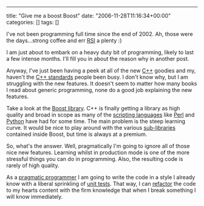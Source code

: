 ---
title: "Give me a boost Boost"
date: "2006-11-28T11:16:34+00:00"
categories: []
tags: []

I've not been programming full time since the end of 2002. Ah, those were the days...strong coffee and err <a href="http://web.archive.org/web/20150202123346/http://www.rsi.org.uk/">RSI</a> a plenty :)

I am just about to embark on a heavy duty bit of programming, likely to last a few intense months. I'll fill you in about the reason why in another post.

Anyway, I've just been having a peek at all of the new <a href="http://en.wikipedia.org/wiki/C++">C++</a> goodies and my, haven't the <a href="http://www.open-std.org/jtc1/sc22/wg21/">C++ standards</a> people been busy. I don't know why, but I am struggling with the new features. It doesn't seem to matter how many books I read about generic programming, none do a good job explaining the new features.

Take a look at the <a href="http://www.boost.org/">Boost library</a>. C++ is finally getting a library as high quality and broad in scope as many of the <a href="http://en.wikipedia.org/wiki/Scripting_programming_language">scripting languages</a> like <a href="http://www.perl.org/">Perl</a> and <a href="http://www.python.org/">Python</a> have had for some time. The main problem is the steep learning curve. It would be nice to play around with the various <a href="http://www.boost.org/libs/libraries.htm">sub-libraries</a> contained inside Boost, but time is always at a premium.

So, what's the answer. Well, pragmatically I'm going to ignore all of those nice new features. Learning whilst in production mode is one of the more stressful things you can do in programming. Also, the resulting code is rarely of high quality.

As a <a href="http://www.pragmaticprogrammer.com/">pragmatic programmer</a> I am  going to write the code in a style I already know with a liberal sprinkling of <a href="http://www.extremeprogramming.org/rules/unittests.html">unit tests</a>. That way, I can <a href="http://www.refactoring.com/">refactor</a> the code to my hearts content with the firm knowledge that when I break something I will know immediately.
